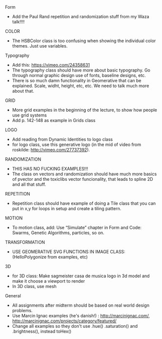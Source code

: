 Form

* Add the Paul Rand repetition and randomization stuff from my Waza talk!!!!

COLOR

* The HSBColor class is too confusing when showing the individual color themes. Just use variables.

Typography

* Add this: https://vimeo.com/24358631
* The typography class should have more about basic typography. Go through normal graphic design use of fonts, baseline designs, etc.
* There is so much damn functionality in Geomerative that can be explained. Scale, widht, height, etc, etc. We need to talk much more about that.

GRID

* More grid examples in the beginning of the lecture, to show how people use grid systems
* Add p. 142-148 as example in Grids class

LOGO

* Add reading from Dynamic Identities to logo class
* for logo class, use this generative logo (in the mid of video from roskilde: http://vimeo.com/27737392).

RANDOMIZATION

* THIS HAS NO FUCKING EXAMPLES!!!
* The class on vectors and randomization should have much more basics of pvector and the toxiclibs vector funcionality, that leads to spline 2D and all that stuff.

REPETITION

* Repetition class should have example of doing a Tile class that you can put in x,y for loops in setup and create a tiling pattern.

MOTION

* To motion class, add: Use “Simulate” chapter in Form and Code: Swarms, Genetic Algorithms, particles, so on.

TRANSFORMATION

* USE GEOMERATIVE SVG FUNCTIONS IN IMAGE CLASS: (HelloPolygonize from examples, etc)

3D

* for 3D class: Make sagmeister casa de musica logo in 3d model and make it choose a viewport to render
* In 3D class, use mesh

General

* All assignments after midterm should be based on real world design problems.
* Use Marcin Ignac examples (he's danish!) : http://marcinignac.com/, http://marcinignac.com/projects/category/featured/
* Change all examples so they don't use .hue() .saturation() and .brightness(), instead toHex()